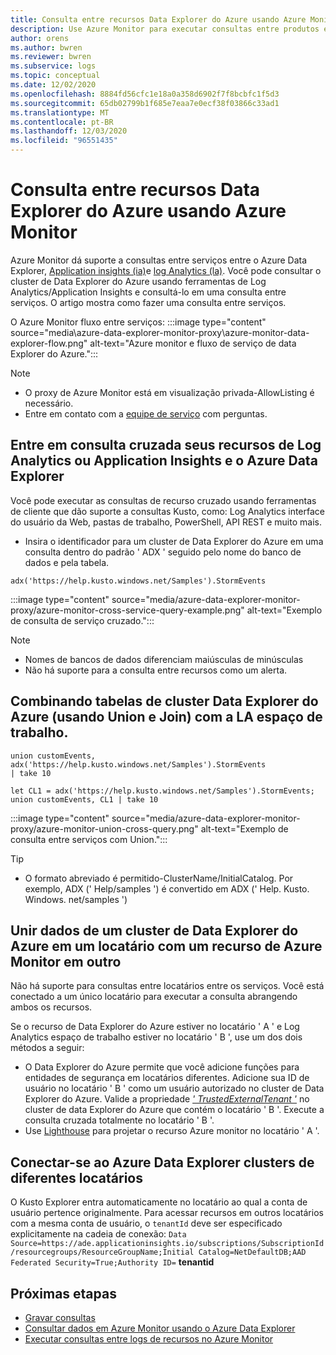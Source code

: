 ```yaml
---
title: Consulta entre recursos Data Explorer do Azure usando Azure Monitor
description: Use Azure Monitor para executar consultas entre produtos entre o Azure Data Explorer, espaços de trabalho Log Analytics e aplicativos Application Insights clássicos no Azure Monitor.
author: orens
ms.author: bwren
ms.reviewer: bwren
ms.subservice: logs
ms.topic: conceptual
ms.date: 12/02/2020
ms.openlocfilehash: 8884fd56cfc1e18a0a358d6902f7f8bcbfc1f5d3
ms.sourcegitcommit: 65db02799b1f685e7eaa7e0ecf38f03866c33ad1
ms.translationtype: MT
ms.contentlocale: pt-BR
ms.lasthandoff: 12/03/2020
ms.locfileid: "96551435"
---
```

# <a name="cross-resource-query-azure-data-explorer-using-azure-monitor"></a>Consulta entre recursos Data Explorer do Azure usando Azure Monitor
Azure Monitor dá suporte a consultas entre serviços entre o Azure Data Explorer, [Application insights (ia)](/azure/azure-monitor/app/app-insights-overview)e [log Analytics (la)](/azure/azure-monitor/platform/data-platform-logs). Você pode consultar o cluster de Data Explorer do Azure usando ferramentas de Log Analytics/Application Insights e consultá-lo em uma consulta entre serviços. O artigo mostra como fazer uma consulta entre serviços.

O Azure Monitor fluxo entre serviços: :::image type="content" source="media\azure-data-explorer-monitor-proxy\azure-monitor-data-explorer-flow.png" alt-text="Azure monitor e fluxo de serviço de data Explorer do Azure.":::

>[!NOTE]
>* O proxy de Azure Monitor está em visualização privada-AllowListing é necessário.
>* Entre em contato com a [equipe de serviço](mailto:ADXProxy@microsoft.com) com perguntas.
## <a name="cross-query-your-log-analytics-or-application-insights-resources-and-azure-data-explorer"></a>Entre em consulta cruzada seus recursos de Log Analytics ou Application Insights e o Azure Data Explorer

Você pode executar as consultas de recurso cruzado usando ferramentas de cliente que dão suporte a consultas Kusto, como: Log Analytics interface do usuário da Web, pastas de trabalho, PowerShell, API REST e muito mais.

* Insira o identificador para um cluster de Data Explorer do Azure em uma consulta dentro do padrão ' ADX ' seguido pelo nome do banco de dados e pela tabela.

```kusto
adx('https://help.kusto.windows.net/Samples').StormEvents
```
:::image type="content" source="media/azure-data-explorer-monitor-proxy/azure-monitor-cross-service-query-example.png" alt-text="Exemplo de consulta de serviço cruzado.":::

> [!NOTE]
>* Nomes de bancos de dados diferenciam maiúsculas de minúsculas
>* Não há suporte para a consulta entre recursos como um alerta.
## <a name="combining-azure-data-explorer-cluster-tables-using-union-and-join-with-la-workspace"></a>Combinando tabelas de cluster Data Explorer do Azure (usando Union e Join) com a LA espaço de trabalho.

```kusto
union customEvents, adx('https://help.kusto.windows.net/Samples').StormEvents
| take 10
```
```kusto
let CL1 = adx('https://help.kusto.windows.net/Samples').StormEvents;
union customEvents, CL1 | take 10
```
:::image type="content" source="media/azure-data-explorer-monitor-proxy/azure-monitor-union-cross-query.png" alt-text="Exemplo de consulta entre serviços com Union.":::

>[!Tip]
>* O formato abreviado é permitido-ClusterName/InitialCatalog. Por exemplo, ADX (' Help/samples ') é convertido em ADX (' Help. Kusto. Windows. net/samples ')
## <a name="join-data-from-an-azure-data-explorer-cluster-in-one-tenant-with-an-azure-monitor-resource-in-another"></a>Unir dados de um cluster de Data Explorer do Azure em um locatário com um recurso de Azure Monitor em outro

Não há suporte para consultas entre locatários entre os serviços. Você está conectado a um único locatário para executar a consulta abrangendo ambos os recursos.

Se o recurso de Data Explorer do Azure estiver no locatário ' A ' e Log Analytics espaço de trabalho estiver no locatário ' B ', use um dos dois métodos a seguir:

*  O Data Explorer do Azure permite que você adicione funções para entidades de segurança em locatários diferentes. Adicione sua ID de usuário no locatário ' B ' como um usuário autorizado no cluster de Data Explorer do Azure. Valide a propriedade *[' TrustedExternalTenant '](https://docs.microsoft.com/powershell/module/az.kusto/update-azkustocluster)* no cluster de data Explorer do Azure que contém o locatário ' B '. Execute a consulta cruzada totalmente no locatário ' B '.
*  Use [Lighthouse](https://docs.microsoft.com/azure/lighthouse/) para projetar o recurso Azure monitor no locatário ' A '.
## <a name="connect-to-azure-data-explorer-clusters-from-different-tenants"></a>Conectar-se ao Azure Data Explorer clusters de diferentes locatários

O Kusto Explorer entra automaticamente no locatário ao qual a conta de usuário pertence originalmente. Para acessar recursos em outros locatários com a mesma conta de usuário, o `tenantId` deve ser especificado explicitamente na cadeia de conexão: `Data Source=https://ade.applicationinsights.io/subscriptions/SubscriptionId/resourcegroups/ResourceGroupName;Initial Catalog=NetDefaultDB;AAD Federated Security=True;Authority ID=` **tenantid**

## <a name="next-steps"></a>Próximas etapas
* [Gravar consultas](https://docs.microsoft.com/azure/data-explorer/write-queries)
* [Consultar dados em Azure Monitor usando o Azure Data Explorer](https://docs.microsoft.com/azure/data-explorer/query-monitor-data)
* [Executar consultas entre logs de recursos no Azure Monitor](https://docs.microsoft.com/azure/azure-monitor/log-query/cross-workspace-query)






